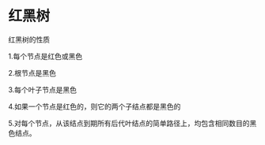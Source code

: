 # 红黑树

红黑树的性质

1.每个节点是红色或黑色

2.根节点是黑色

3.每个叶子节点是黑色

4.如果一个节点是红色的，则它的两个子结点都是黑色的

5.对每个节点，从该结点到期所有后代叶结点的简单路径上，均包含相同数目的黑色结点。

